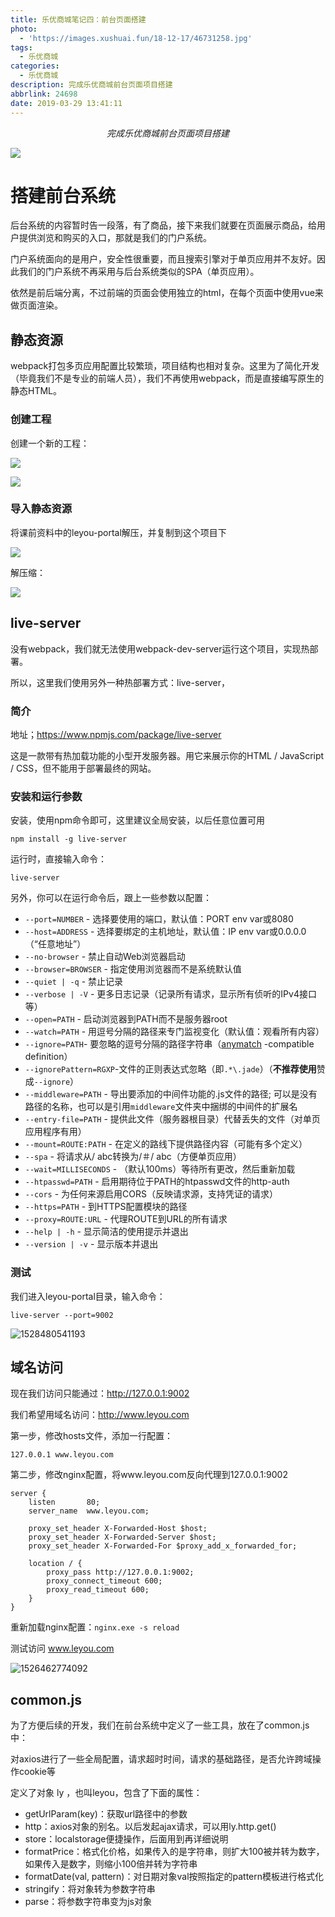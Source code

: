 ```yaml
---
title: 乐优商城笔记四：前台页面搭建
photo:
  - 'https://images.xushuai.fun/18-12-17/46731258.jpg'
tags:
  - 乐优商城
categories:
  - 乐优商城
description: 完成乐优商城前台页面项目搭建
abbrlink: 24698
date: 2019-03-29 13:41:11
---
```


<center><i>完成乐优商城前台页面项目搭建</i></center>

![](https://images.xushuai.fun/18-12-17/46731258.jpg )

<!-- more -->

# 搭建前台系统

后台系统的内容暂时告一段落，有了商品，接下来我们就要在页面展示商品，给用户提供浏览和购买的入口，那就是我们的门户系统。

门户系统面向的是用户，安全性很重要，而且搜索引擎对于单页应用并不友好。因此我们的门户系统不再采用与后台系统类似的SPA（单页应用）。

依然是前后端分离，不过前端的页面会使用独立的html，在每个页面中使用vue来做页面渲染。

## 静态资源

webpack打包多页应用配置比较繁琐，项目结构也相对复杂。这里为了简化开发（毕竟我们不是专业的前端人员），我们不再使用webpack，而是直接编写原生的静态HTML。



### 创建工程

创建一个新的工程：

![](https://images.xushuai.fun/1528479807646.png)

![](https://images.xushuai.fun/20190329135534.png)



### 导入静态资源

将课前资料中的leyou-portal解压，并复制到这个项目下

![](https://images.xushuai.fun/1528479930705.png)

解压缩：

![](https://images.xushuai.fun/1528479984188.png)

## live-server

没有webpack，我们就无法使用webpack-dev-server运行这个项目，实现热部署。

所以，这里我们使用另外一种热部署方式：live-server，

### 简介

地址；https://www.npmjs.com/package/live-server

这是一款带有热加载功能的小型开发服务器。用它来展示你的HTML / JavaScript / CSS，但不能用于部署最终的网站。 



### 安装和运行参数

安装，使用npm命令即可，这里建议全局安装，以后任意位置可用

```
npm install -g live-server
```



运行时，直接输入命令：

```
live-server
```

另外，你可以在运行命令后，跟上一些参数以配置：

- `--port=NUMBER` - 选择要使用的端口，默认值：PORT env var或8080
- `--host=ADDRESS` - 选择要绑定的主机地址，默认值：IP env var或0.0.0.0（“任意地址”）
- `--no-browser` - 禁止自动Web浏览器启动
- `--browser=BROWSER` - 指定使用浏览器而不是系统默认值
- `--quiet | -q` - 禁止记录
- `--verbose | -V` - 更多日志记录（记录所有请求，显示所有侦听的IPv4接口等）
- `--open=PATH` - 启动浏览器到PATH而不是服务器root
- `--watch=PATH` - 用逗号分隔的路径来专门监视变化（默认值：观看所有内容）
- `--ignore=PATH`- 要忽略的逗号分隔的路径字符串（[anymatch](https://github.com/es128/anymatch) -compatible definition）
- `--ignorePattern=RGXP`-文件的正则表达式忽略（即`.*\.jade`）（**不推荐使用**赞成`--ignore`）
- `--middleware=PATH` - 导出要添加的中间件功能的.js文件的路径; 可以是没有路径的名称，也可以是引用`middleware`文件夹中捆绑的中间件的扩展名
- `--entry-file=PATH` - 提供此文件（服务器根目录）代替丢失的文件（对单页应用程序有用）
- `--mount=ROUTE:PATH` - 在定义的路线下提供路径内容（可能有多个定义）
- `--spa` - 将请求从/ abc转换为/＃/ abc（方便单页应用）
- `--wait=MILLISECONDS` - （默认100ms）等待所有更改，然后重新加载
- `--htpasswd=PATH` - 启用期待位于PATH的htpasswd文件的http-auth
- `--cors` - 为任何来源启用CORS（反映请求源，支持凭证的请求）
- `--https=PATH` - 到HTTPS配置模块的路径
- `--proxy=ROUTE:URL` - 代理ROUTE到URL的所有请求
- `--help | -h` - 显示简洁的使用提示并退出
- `--version | -v` - 显示版本并退出



### 测试

我们进入leyou-portal目录，输入命令：

```
live-server --port=9002
```

![1528480541193](https://images.xushuai.fun/1528480541193.png)



## 域名访问

现在我们访问只能通过：http://127.0.0.1:9002

我们希望用域名访问：http://www.leyou.com

第一步，修改hosts文件，添加一行配置：

```
127.0.0.1 www.leyou.com
```

第二步，修改nginx配置，将www.leyou.com反向代理到127.0.0.1:9002

```nginx
server {
    listen       80;
    server_name  www.leyou.com;

    proxy_set_header X-Forwarded-Host $host;
    proxy_set_header X-Forwarded-Server $host;
    proxy_set_header X-Forwarded-For $proxy_add_x_forwarded_for;

    location / {
        proxy_pass http://127.0.0.1:9002;
        proxy_connect_timeout 600;
        proxy_read_timeout 600;
    }
}
```

重新加载nginx配置：`nginx.exe -s reload`

测试访问 www.leyou.com

![1526462774092](https://images.xushuai.fun/1526462774092.png)



## common.js

为了方便后续的开发，我们在前台系统中定义了一些工具，放在了common.js中：

对axios进行了一些全局配置，请求超时时间，请求的基础路径，是否允许跨域操作cookie等

定义了对象 ly ，也叫leyou，包含了下面的属性：

- getUrlParam(key)：获取url路径中的参数
- http：axios对象的别名。以后发起ajax请求，可以用ly.http.get()
- store：localstorage便捷操作，后面用到再详细说明
- formatPrice：格式化价格，如果传入的是字符串，则扩大100被并转为数字，如果传入是数字，则缩小100倍并转为字符串
- formatDate(val, pattern)：对日期对象val按照指定的pattern模板进行格式化
- stringify：将对象转为参数字符串
- parse：将参数字符串变为js对象
